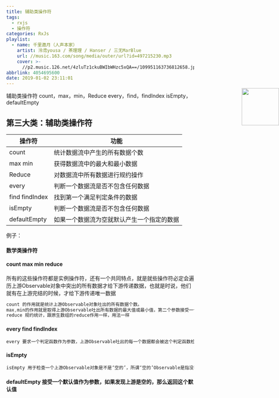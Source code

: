 ```yaml
---
title: 辅助类操作符
tags:
  - rxjs
  - 操作符
categories: RxJs
playlist:
  - name: 千里邀月（人声本家）
    artist: 泠鸢yousa / 茶理理 / Hanser / 三无MarBlue
    url: //music.163.com/song/media/outer/url?id=497215230.mp3
    cover: >-
      //p2.music.126.net/4zluTz1ckuBWIbWHzc5xQA==/109951163736812658.jpg?param=90y90
abbrlink: 4054695600
date: 2019-01-02 23:11:01
---
```


<img src="//p2.music.126.net/4zluTz1ckuBWIbWHzc5xQA==/109951163736812658.jpg?param=90y90" width = "100" height = "100" div align=right style="position: absolute; right: 0; margin-top: -10px;" />

辅助类操作符
count，max，min，Reduce
every，find，findIndex
isEmpty，defaultEmpty

<!-- more -->

## 第三大类：辅助类操作符

| 操作符 | 功能 |
| ------ | ------ |
| count | 统计数据流中产生的所有数据个数 |
| max min | 获得数据流中的最大和最小数据 |
| Reduce | 对数据流中所有数据进行规约操作 |
| every | 判断一个数据流是否不包含任何数据 |
| find findIndex | 找到第一个满足判定条件的数据 |
| isEmpty | 判断一个数据流是否不包含任何数据 |
| defaultEmpty | 如果一个数据流为空就默认产生一个指定的数据 |

例子：
#### 数学类操作符
#### count max min reduce 
所有的这些操作符都是实例操作符，还有一个共同特点，就是就些操作符必定会遍历上游Observable对象中突出的所有数据才给下游传递数据，也就是时说，他们就有在上游完结的时候，才给下游传递唯一数据
```js
count 的作用就是统计上游Observable对象吐出的所有数据个数。
max,min的作用就是取得上游Observable吐出所有数据的最大值或最小值，第二个参数接受一个比较函数
reduce 规约统计，跟原生数组的reduce作用一样，用法一样

```

#### every find findIndex
```js
every 要求一个判定函数作为参数，上游Observable吐出的每一个数据都会被这个判定函数检验，如果所有数据的判定结果都是true,那么上游Observable对象完结的时候，如果有一个为false，那么立刻完结吐出false,基本和原生数组every方法作用一致

```

#### isEmpty
```js
isEmpty 用于检查一个上游Observable对象是不是‘空的’，所谓‘空的’Observable是指没有吐出任何数据就完结的Observable对象。
```

#### defaultEmpty 接受一个默认值作为参数，如果发现上游是空的，那么返回这个默认值
